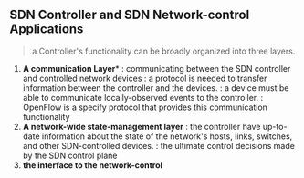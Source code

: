 ## SDN Controller and SDN Network-control Applications

> a Controller's functionality can be broadly organized into three layers.

1. **A communication Layer***
   : communicating between the SDN controller and controlled network devices
   : a protocol is needed to transfer information between the controller and the devices.
   : a device must be able to communicate locally-observed events to the controller.
   : OpenFlow is a specify protocol that provides this communication functionality 
2. **A network-wide state-management layer**
   : the controller have up-to-date information about the state of the network's hosts, links, switches, and other SDN-controlled devices.
   : the ultimate control decisions made by the SDN control plane
3. **the interface to the network-control**
